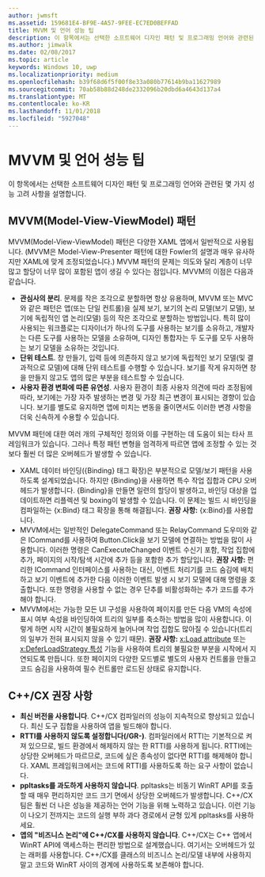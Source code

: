 ```yaml
---
author: jwmsft
ms.assetid: 159681E4-BF9E-4A57-9FEE-EC7ED0BEFFAD
title: MVVM 및 언어 성능 팁
description: 이 항목에서는 선택한 소프트웨어 디자인 패턴 및 프로그래밍 언어와 관련된 몇 가지 성능 고려 사항을 살펴봅니다.
ms.author: jimwalk
ms.date: 02/08/2017
ms.topic: article
keywords: Windows 10, uwp
ms.localizationpriority: medium
ms.openlocfilehash: b39f68d6f5f00f8e33a080b77614b9ba11627989
ms.sourcegitcommit: 70ab58b88d248de2332096b20dbd6a4643d137a4
ms.translationtype: MT
ms.contentlocale: ko-KR
ms.lasthandoff: 11/01/2018
ms.locfileid: "5927048"
---
```

# <a name="mvvm-and-language-performance-tips"></a>MVVM 및 언어 성능 팁


이 항목에서는 선택한 소프트웨어 디자인 패턴 및 프로그래밍 언어와 관련된 몇 가지 성능 고려 사항을 설명합니다.

## <a name="the-model-view-viewmodel-mvvm-pattern"></a>MVVM(Model-View-ViewModel) 패턴

MVVM(Model-View-ViewModel) 패턴은 다양한 XAML 앱에서 일반적으로 사용됩니다. (MVVM은 Model-View-Presenter 패턴에 대한 Fowler의 설명과 매우 유사하지만 XAML에 맞게 조정되었습니다.) MVVM 패턴의 문제는 의도와 달리 계층이 너무 많고 할당이 너무 많이 포함된 앱이 생길 수 있다는 점입니다. MVVM의 이점은 다음과 같습니다.

-   **관심사의 분리**. 문제를 작은 조각으로 분할하면 항상 유용하며, MVVM 또는 MVC와 같은 패턴은 앱(또는 단일 컨트롤)을 실제 보기, 보기의 논리 모델(보기 모델), 보기에 독립적인 앱 논리(모델) 등의 작은 조각으로 분할하는 방법입니다. 특히 많이 사용되는 워크플로는 디자이너가 하나의 도구를 사용하는 보기를 소유하고, 개발자는 다른 도구를 사용하는 모델을 소유하며, 디자인 통합자는 두 도구를 모두 사용하는 보기 모델을 소유하는 것입니다.
-   **단위 테스트**. 창 만들기, 입력 등에 의존하지 않고 보기에 독립적인 보기 모델(및 결과적으로 모델)에 대해 단위 테스트를 수행할 수 있습니다. 보기를 작게 유지하면 창을 만들지 않고도 앱의 많은 부분을 테스트할 수 있습니다.
-   **사용자 환경 변화에 따른 유연성**. 사용자 환경이 최종 사용자 의견에 따라 조정됨에 따라, 보기에는 가장 자주 발생하는 변경 및 가장 최근 변경이 표시되는 경향이 있습니다. 보기를 별도로 유지하면 앱에 미치는 변동을 줄이면서도 이러한 변경 사항을 더욱 신속하게 수용할 수 있습니다.

MVVM 패턴에 대한 여러 개의 구체적인 정의와 이를 구현하는 데 도움이 되는 타사 프레임워크가 있습니다. 그러나 특정 패턴 변형을 엄격하게 따르면 앱에 조정할 수 있는 것보다 훨씬 더 많은 오버헤드가 발생할 수 있습니다.

-   XAML 데이터 바인딩({Binding} 태그 확장)은 부분적으로 모델/보기 패턴을 사용하도록 설계되었습니다. 하지만 {Binding}을 사용하면 특수 작업 집합과 CPU 오버헤드가 발생합니다. {Binding}을 만들면 일련의 할당이 발생하고, 바인딩 대상을 업데이트하면 리플렉션 및 boxing이 발생할 수 있습니다. 이 문제는 빌드 시 바인딩을 컴파일하는 {x:Bind} 태그 확장을 통해 해결됩니다. **권장 사항:** {x:Bind}를 사용합니다.
-   MVVM에서는 일반적인 DelegateCommand 또는 RelayCommand 도우미와 같은 ICommand를 사용하여 Button.Click을 보기 모델에 연결하는 방법을 많이 사용합니다. 이러한 명령은 CanExecuteChanged 이벤트 수신기 포함, 작업 집합에 추가, 페이지의 시작/탐색 시간에 추가 등을 포함한 추가 할당입니다. **권장 사항:** 편리한 ICommand 인터페이스를 사용하는 대신, 이벤트 처리기를 코드 숨김에 배치하고 보기 이벤트에 추가한 다음 이러한 이벤트 발생 시 보기 모델에 대해 명령을 호출합니다. 또한 명령을 사용할 수 없는 경우 단추를 비활성화하는 추가 코드를 추가해야 합니다.
-   MVVM에서는 가능한 모든 UI 구성을 사용하여 페이지를 만든 다음 VM의 속성에 표시 여부 속성을 바인딩하여 트리의 일부를 축소하는 방법을 많이 사용합니다. 이렇게 하면 시작 시간이 불필요하게 늘어나며 작업 집합도 많아질 수 있습니다(트리의 일부가 전혀 표시되지 않을 수 있기 때문). **권장 사항:** [x:Load attribute](../xaml-platform/x-load-attribute.md) 또는 [x:DeferLoadStrategy 특성](../xaml-platform/x-deferloadstrategy-attribute.md) 기능을 사용하여 트리의 불필요한 부분을 시작에서 지연되도록 만듭니다. 또한 페이지의 다양한 모드별로 별도의 사용자 컨트롤을 만들고 코드 숨김을 사용하여 필수 컨트롤만 로드된 상태로 유지합니다.

## <a name="ccx-recommendations"></a>C++/CX 권장 사항

-   **최신 버전을 사용합니다**. C++/CX 컴파일러의 성능이 지속적으로 향상되고 있습니다. 최신 도구 집합을 사용하여 앱을 빌드해야 합니다.
-   **RTTI를 사용하지 않도록 설정합니다(/GR-)**. 컴파일러에서 RTTI는 기본적으로 켜져 있으므로, 빌드 환경에서 해제하지 않는 한 RTTI를 사용하게 됩니다. RTTI에는 상당한 오버헤드가 따르므로, 코드에 싶은 종속성이 없다면 RTTI를 해제해야 합니다. XAML 프레임워크에서는 코드에 RTTI를 사용하도록 하는 요구 사항이 없습니다.
-   **ppltasks를 과도하게 사용하지 않습니다**. ppltasks는 비동기 WinRT API를 호출할 때 매우 편리하지만 코드 크기 면에서 상당한 오버헤드가 발생합니다. C++/CX 팀은 훨씬 더 나은 성능을 제공하는 언어 기능을 위해 노력하고 있습니다. 이런 기능이 나오기 전까지는 코드의 실행 부하 과다 경로에서 균형 있게 ppltasks를 사용하세요.
-   **앱의 "비즈니스 논리"에 C++/CX를 사용하지 않습니다**. C++/CX는 C++ 앱에서 WinRT API에 액세스하는 편리한 방법으로 설계했습니다. 여기서는 오버헤드가 있는 래퍼를 사용합니다. C++/CX를 클래스의 비즈니스 논리/모델 내부에 사용하지 말고 코드와 WinRT 사이의 경계에 사용하도록 보존해야 합니다.